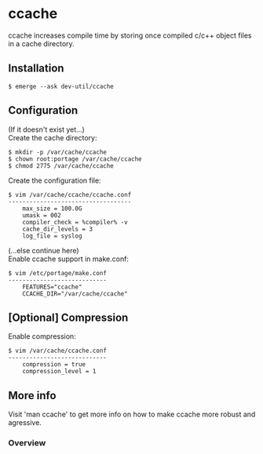 # ccache

ccache increases compile time by storing once compiled c/c++ object files in a
cache directory.

## Installation

	$ emerge --ask dev-util/ccache

## Configuration

(If it doesn't exist yet...)  
Create the cache directory:

	$ mkdir -p /var/cache/ccache
	$ chown root:portage /var/cache/ccache
	$ chmod 2775 /var/cache/ccache

Create the configuration file:

	$ vim /var/cache/ccache/ccache.conf
	-----------------------------------
		max_size = 100.0G
		umask = 002
		compiler_check = %compiler% -v
		cache_dir_levels = 3
		log_file = syslog

(...else continue here)  
Enable ccache support in make.conf:

	$ vim /etc/portage/make.conf
	----------------------------
		FEATURES="ccache"
		CCACHE_DIR="/var/cache/ccache"

## [Optional] Compression

Enable compression:

	$ vim /var/cache/ccache.conf
	----------------------------
		compression = true
		compression_level = 1

## More info

Visit 'man ccache' to get more info on how to make ccache more robust and agressive.

### Overview


